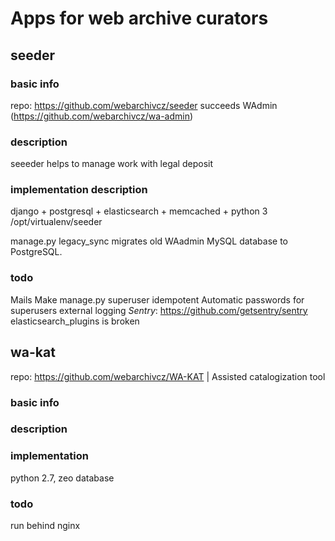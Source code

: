 # Apps for web archive curators

## seeder 

### basic info
repo: https://github.com/webarchivcz/seeder succeeds WAdmin (https://github.com/webarchivcz/wa-admin)

### description
seeeder helps to manage work with legal deposit

### implementation description
django + postgresql + elasticsearch + memcached + python 3
/opt/virtualenv/seeder

manage.py legacy\_sync migrates old WAadmin MySQL database to PostgreSQL.

### todo
Mails
Make manage.py superuser idempotent
Automatic passwords for superusers
external logging
*Sentry*: https://github.com/getsentry/sentry
elasticsearch\_plugins is broken

## wa-kat
repo: https://github.com/webarchivcz/WA-KAT | Assisted catalogization tool

### basic info

### description

### implementation
python 2.7, zeo database

### todo
run behind nginx
